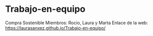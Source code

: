 # Trabajo-en-equipo
Compra Sostenible
Miembros: Rocio, Laura y Marta 
Enlace de la web:  https://laurasanxez.github.io/Trabajo-en-equipo/
